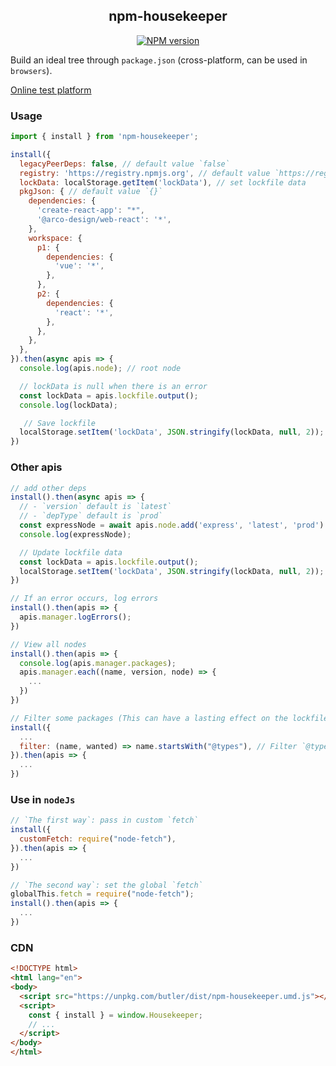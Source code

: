 <div align='center'>
<h2>npm-housekeeper</h2>

[![NPM version](https://img.shields.io/npm/v/npm-housekeeper.svg?color=a1b858&label=)](https://www.npmjs.com/package/npm-housekeeper)

</div>

Build an ideal tree through `package.json` (cross-platform, can be used in `browsers`).

[Online test platform](https://imtaotao.github.io/npm-housekeeper/dev/b.html)

### Usage

```js
import { install } from 'npm-housekeeper';

install({
  legacyPeerDeps: false, // default value `false`
  registry: 'https://registry.npmjs.org', // default value `https://registry.npmjs.org` 
  lockData: localStorage.getItem('lockData'), // set lockfile data
  pkgJson: { // default value `{}`
    dependencies: {
      'create-react-app': "*",
      '@arco-design/web-react': '*',
    },
    workspace: {
      p1: {
        dependencies: {
          'vue': '*',
        },
      },
      p2: {
        dependencies: {
          'react': '*',
        },
      },
    },
  },
}).then(async apis => {
  console.log(apis.node); // root node

  // lockData is null when there is an error
  const lockData = apis.lockfile.output();
  console.log(lockData);

   // Save lockfile
  localStorage.setItem('lockData', JSON.stringify(lockData, null, 2));
})
```


### Other apis

```js
// add other deps
install().then(async apis => {
  // - `version` default is `latest`
  // - `depType` default is `prod`
  const expressNode = await apis.node.add('express', 'latest', 'prod')
  console.log(expressNode);

  // Update lockfile data
  const lockData = apis.lockfile.output();
  localStorage.setItem('lockData', JSON.stringify(lockData, null, 2));
})

// If an error occurs, log errors
install().then(apis => {
  apis.manager.logErrors();
})

// View all nodes
install().then(apis => {
  console.log(apis.manager.packages);
  apis.manager.each((name, version, node) => {
    ...
  })
})

// Filter some packages (This can have a lasting effect on the lockfile)
install({
  ...
  filter: (name, wanted) => name.startsWith("@types"), // Filter `@types/x`
}).then(apis => {
  ...
})
```


### Use in `nodeJs`

```js
// `The first way`: pass in custom `fetch`
install({
  customFetch: require("node-fetch"),
}).then(apis => {
  ...
})

// `The second way`: set the global `fetch`
globalThis.fetch = require("node-fetch");
install().then(apis => {
  ...
})
```


### CDN

```html
<!DOCTYPE html>
<html lang="en">
<body>
  <script src="https://unpkg.com/butler/dist/npm-housekeeper.umd.js"></script>
  <script>
    const { install } = window.Housekeeper;
    // ...
  </script>
</body>
</html>
```
